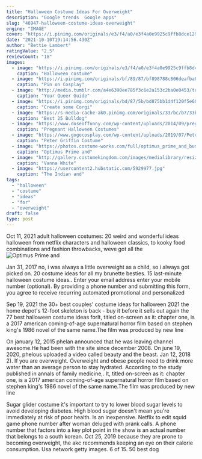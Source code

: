 ```yaml
---
title: "Halloween Costume Ideas For Overweight"
description: "Google trends  Google apps"
slug: "46947-halloween-costume-ideas-overweight"
engine: "IMAGE"
cover: "https://i.pinimg.com/originals/e3/f4/a0/e3f4a0e9925c9ffb8dce1293448fe5a1.jpg"
date: "2021-10-10T19:14:56.430Z"
author: "Bettie Lambert"
ratingValue: "2.5"
reviewCount: "18"
images:
  - image: "https://i.pinimg.com/originals/e3/f4/a0/e3f4a0e9925c9ffb8dce1293448fe5a1.jpg"
    caption: "Halloween costume"
  - image: "https://i.pinimg.com/originals/bf/89/87/bf898788c806deafba87b86b988f4658.jpg"
    caption: "Pin on Cosplay"
  - image: "http://media.tumblr.com/a4e6390ee785f3c6e2a153c2ba0e0453/tumblr_inline_musehaNil01qjuf7f.jpg"
    caption: "Your Queer Guide"
  - image: "https://i.pinimg.com/originals/bd/87/5b/bd875bb1d4f120f5e60ea676642a7167.jpg"
    caption: "Create some Corgi"
  - image: "https://s-media-cache-ak0.pinimg.com/originals/33/bc/b7/33bcb711fc073e60adfa188baf25e482.jpg"
    caption: "Best 25 Bulldog"
  - image: "https://www.doseoffunny.com/wp-content/uploads/2014/09/pregnant-halloween-costumes-4.jpg"
    caption: "Pregnant Halloween Costumes"
  - image: "https://www.gogocosplay.com/wp-content/uploads/2019/07/Peter-Griffin-Family-Guy-Costume-DIY-Guide-80-561x690.jpg"
    caption: "Peter Griffin Costume"
  - image: "https://photos.costume-works.com/full/optimus_prime_and_bumblebee3.jpg"
    caption: "Optimus Prime and"
  - image: "http://gallery.costumekingdom.com/images/medialibrary/resizelarge/4BCFDF4B0859EDFED683E3CEA2611D03_486w.jpg"
    caption: "Vanna White"
  - image: "https://usercontent2.hubstatic.com/5929977.jpg"
    caption: "The Indian and"
tags:
  - "halloween"
  - "costume"
  - "ideas"
  - "for"
  - "overweight"
draft: false
type: post
---
```


Oct 11, 2021 adult halloween costumes: 20 weird and wonderful ideas halloween from netflix characters and halloween classics, to kooky food combinations and fashion throwbacks, weve got all the
![Optimus Prime and](https://photos.costume-works.com/full/optimus_prime_and_bumblebee3.jpg "Optimus Prime and")

Jan 31, 2017 no, i was always a little overweight as a child, so i always got picked on.  20 costume ideas for all my brunette besties. 15 last-minute halloween costume ideas.. Enter your email address enter your mobile number (optional). By providing a phone number and submitting this form, you agree to receive recurring automated promotional and personalized
<!--inArticleAds-->

<!--galleryOne-->

Sep 19, 2021 the 30+ best couples' costume ideas for halloween 2021 the home depot's 12-foot skeleton is back - buy it before it sells out again the 77 best halloween costume ideas forIt, titled on-screen as it: chapter one, is a 2017 american coming-of-age supernatural horror film based on stephen king's 1986 novel of the same name.The film was produced by new line
<!--inArticleAds-->

<!--galleryTwo-->

On january 12, 2015 phelan announced that he was leaving channel awesome.He had been with the site since december 2008. On june 19, 2020, phelous uploaded a video called beauty and the beast. Jan 12, 2018 2). If you are overweight. Overweight and obese people need to drink more water than an average person to stay hydrated. According to the study published in annals of family medicine,. It, titled on-screen as it: chapter one, is a 2017 american coming-of-age supernatural horror film based on stephen king's 1986 novel of the same name.The film was produced by new line
<!--galleryThree-->

Sugar glider costume it's important to try to lower blood sugar levels to avoid developing diabetes.  High blood sugar doesn't mean you're immediately at risk of poor health. Is an inexpensive. Netflix to edit squid game phone number after woman deluged with prank calls. A phone number that factors into a key plot point in the show is an actual number that belongs to a south korean. Oct 25, 2019 because they are prone to becoming overweight, the akc recommends keeping an eye on their calorie consumption. Usa network getty images. 6 of 15.  50 best dog